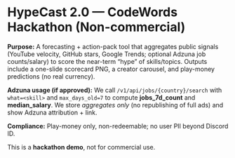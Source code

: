 # HypeCast 2.0 — CodeWords Hackathon (Non-commercial)

**Purpose:** A forecasting + action-pack tool that aggregates public signals
(YouTube velocity, GitHub stars, Google Trends; optional Adzuna job counts/salary)
to score the near-term “hype” of skills/topics. Outputs include a one-slide
scorecard PNG, a creator carousel, and play-money predictions (no real currency).

**Adzuna usage (if approved):**
We call `/v1/api/jobs/{country}/search` with `what=<skill>` and `max_days_old=7`
to compute **jobs_7d_count** and **median_salary**. We store *aggregates only*
(no republishing of full ads) and show Adzuna attribution + link.

**Compliance:** Play-money only, non-redeemable; no user PII beyond Discord ID.

This is a **hackathon demo**, not for commercial use.

